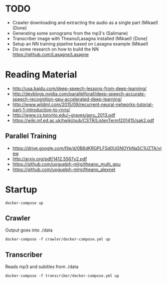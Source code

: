 # TODO

- Crawler downloading and extracting the audio as a single part (Mikael) [Done]
- Generating some sonograms from the mp3's (Salimane)
- Transcriber image with Theano/Lasagna installed (Mikael) [Done]
- Setup an NN training pipeline based on Lasagna example (Mikael)
- Do some research on how to build the NN https://github.com/Lasagne/Lasagne

# Reading Material

- http://usa.baidu.com/deep-speech-lessons-from-deep-learning/
- http://devblogs.nvidia.com/parallelforall/deep-speech-accurate-speech-recognition-gpu-accelerated-deep-learning/
- http://www.wildml.com/2015/09/recurrent-neural-networks-tutorial-part-1-introduction-to-rnns/
- http://www.cs.toronto.edu/~graves/asru_2013.pdf
- https://wiki.inf.ed.ac.uk/twiki/pub/CSTR/ListenTerm1201415/sak2.pdf

## Parallel Training

- https://drive.google.com/file/d/0B6dKRGPLFSd0UGNOYkNaSC1UZTA/view
- http://arxiv.org/pdf/1412.5567v2.pdf
- https://github.com/uoguelph-mlrg/theano_multi_gpu
- https://github.com/uoguelph-mlrg/theano_alexnet

# Startup
```
docker-compose up
```

## Crawler
Output goes into ./data

```
docker-compose -f crawler/docker-compose.yml up
```

## Transcriber
Reads mp3 and subitles from ./data

```
docker-compose -f transcriber/docker-compose.yml up
```
